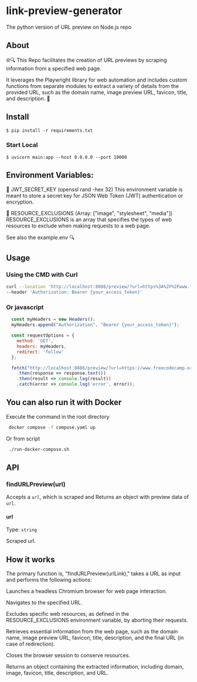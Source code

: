 # link-preview-generator

The python version of URL preview on Node.js repo

## About

🌐🔍 This Repo facilitates the creation of URL previews by scraping information from a specified web page. 

It leverages the Playwright library for web automation and includes custom functions from separate modules to extract a variety of details from the provided URL, such as the domain name, image preview URL, favicon, title, and description. 🚀

## Install

```
$ pip install -r requirements.txt 
```

### Start Local
```
$ uvicorn main:app --host 0.0.0.0 --port 10000
```
## Environment Variables:


🔐 JWT_SECRET_KEY (openssl rand -hex 32)
This environment variable is meant to store a secret key for JSON Web Token (JWT) authentication or encryption.

🚫 RESOURCE_EXCLUSIONS (Array: ["image", "stylesheet", "media"])
RESOURCE_EXCLUSIONS is an array that specifies the types of web resources to exclude when making requests to a web page.

See also the example.env 🔍

## Usage

### Using the CMD with Curl 
```bash
curl --location 'http://localhost:8086/preview/?url=https%3A%2F%2Fwww.freecodecamp.org%2Flearn' \
--header 'Authorization: Bearer {your_access_token}'
```

### Or javascript 
  ```js
    const myHeaders = new Headers();
    myHeaders.append("Authorization", "Bearer {your_access_token}");

    const requestOptions = {
      method: 'GET',
      headers: myHeaders,
      redirect: 'follow'
    };

    fetch("http://localhost:8086/preview/?url=https://www.freecodecamp.org/learn", requestOptions)
      .then(response => response.text())
      .then(result => console.log(result))
      .catch(error => console.log('error', error));
  ```


## You can also run it with Docker 

Execute the command in the root directory
 ``` bash
  docker compose -f compose.yaml up
  ```

Or from script 
 ``` bash
  ./run-docker-compose.sh 
  ```

## API

### findURLPreview(url)

Accepts a `url`, which is scraped and Returns an object with preview data of `url`.

#### url

Type: `string`

Scraped url.


## How it works

The primary function is, "findURLPreview(urlLink)," takes a URL as input and performs the following actions:

Launches a headless Chromium browser for web page interaction.

Navigates to the specified URL.

Excludes specific web resources, as defined in the RESOURCE_EXCLUSIONS environment variable, by aborting their requests.

Retrieves essential information from the web page, such as the domain name, image preview URL, favicon, title, description, and the final URL (in case of redirection).

Closes the browser session to conserve resources.

Returns an object containing the extracted information, including domain, image, favicon, title, description, and URL.


